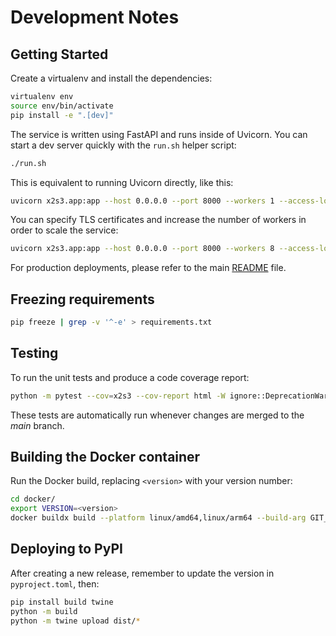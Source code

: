 # Development Notes

## Getting Started

Create a virtualenv and install the dependencies:

```bash
virtualenv env
source env/bin/activate
pip install -e ".[dev]"
```

The service is written using FastAPI and runs inside of Uvicorn. You can start a dev server quickly with the `run.sh` helper script:

```bash
./run.sh
```

This is equivalent to running Uvicorn directly, like this:

```bash
uvicorn x2s3.app:app --host 0.0.0.0 --port 8000 --workers 1 --access-log --reload
```

You can specify TLS certificates and increase the number of workers in order to scale the service:

```bash
uvicorn x2s3.app:app --host 0.0.0.0 --port 8000 --workers 8 --access-log --ssl-keyfile /opt/tls/cert.key --ssl-certfile /opt/tls/cert.crt
```

For production deployments, please refer to the main [README](../README.md) file.


## Freezing requirements

```bash
pip freeze | grep -v '^-e' > requirements.txt
```


## Testing

To run the unit tests and produce a code coverage report:

```bash
python -m pytest --cov=x2s3 --cov-report html -W ignore::DeprecationWarning
```

These tests are automatically run whenever changes are merged to the *main* branch.


## Building the Docker container

Run the Docker build, replacing `<version>` with your version number:

```bash
cd docker/
export VERSION=<version>
docker buildx build --platform linux/amd64,linux/arm64 --build-arg GIT_TAG=$VERSION -t ghcr.io/janeliascicomp/x2s3:$VERSION -t ghcr.io/janeliascicomp/x2s3:latest --push .
```

## Deploying to PyPI

After creating a new release, remember to update the version in `pyproject.toml`, then:

```bash
pip install build twine
python -m build
python -m twine upload dist/*
```
